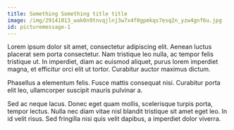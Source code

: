 ```yaml
---
title: Something Something title title
image: /img/29141013_wak0n9tnvqjlnj3w7x4f0gpmkqs7esq2n_yzw4gnf6u.jpg
id: picturemessage-1
---
```

Lorem ipsum dolor sit amet, consectetur adipiscing elit. Aenean luctus placerat sem porta consectetur. Nam tristique leo nulla, ac tempor felis tristique ut. In imperdiet, diam ac euismod aliquet, purus lorem imperdiet magna, et efficitur orci elit ut tortor. Curabitur auctor maximus dictum. 

Phasellus a elementum felis. Fusce mattis consequat nisi. Curabitur porta elit leo, ullamcorper suscipit mauris pulvinar a. 

Sed ac neque lacus. Donec eget quam mollis, scelerisque turpis porta, tempor lectus. Nulla nec diam vitae nisl blandit tristique sit amet eget leo. In id velit risus. Sed fringilla nisi quis velit dapibus, a imperdiet dolor viverra.